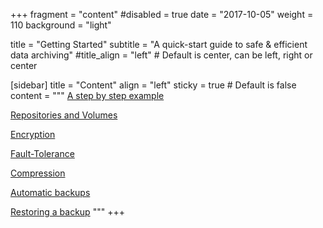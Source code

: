 +++
fragment = "content"
#disabled = true
date = "2017-10-05"
weight = 110
background = "light"

title = "Getting Started"
subtitle = "A quick-start guide to safe & efficient data archiving"
#title_align = "left" # Default is center, can be left, right or center

[sidebar]
        title = "Content"
        align = "left"
        sticky = true # Default is false
        content = """
[A step by step example](/)

[Repositories and Volumes](/)

[Encryption](/)

[Fault-Tolerance](/)

[Compression](/)

[Automatic backups](/)

[Restoring a backup](/)
"""
+++

